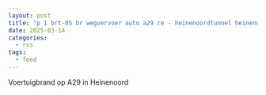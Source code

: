 ```yaml
---
layout: post
title: "p 1 brt-05 br wegvervoer auto a29 re - heinenoordtunnel heinenoord 173431 185462 185481 189492"
date: 2025-03-14
categories: 
  - rss
tags: 
  - feed
---
```


Voertuigbrand op A29 in Heinenoord

